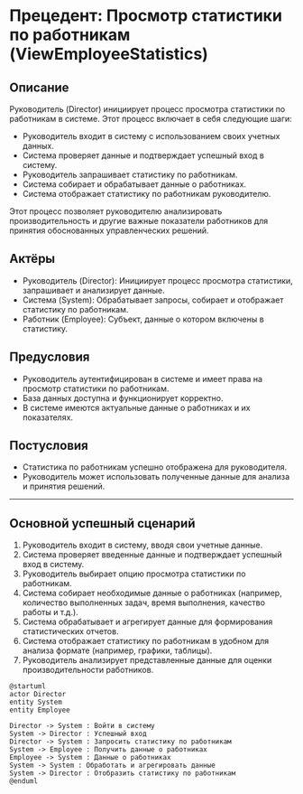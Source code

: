 # Прецедент: Просмотр статистики по работникам (ViewEmployeeStatistics)

## Описание

Руководитель (Director) инициирует процесс просмотра статистики по работникам в системе. Этот процесс включает в себя следующие шаги:

- Руководитель входит в систему с использованием своих учетных данных.
- Система проверяет данные и подтверждает успешный вход в систему.
- Руководитель запрашивает статистику по работникам.
- Система собирает и обрабатывает данные о работниках.
- Система отображает статистику по работникам руководителю.

Этот процесс позволяет руководителю анализировать производительность и другие важные показатели работников для принятия обоснованных управленческих решений.

## Актёры

- Руководитель (Director): Инициирует процесс просмотра статистики, запрашивает и анализирует данные.
- Система (System): Обрабатывает запросы, собирает и отображает статистику по работникам.
- Работник (Employee): Субъект, данные о котором включены в статистику.

## Предусловия

- Руководитель аутентифицирован в системе и имеет права на просмотр статистики по работникам.
- База данных доступна и функционирует корректно.
- В системе имеются актуальные данные о работниках и их показателях.

## Постусловия

- Статистика по работникам успешно отображена для руководителя.
- Руководитель может использовать полученные данные для анализа и принятия решений.

---

## Основной успешный сценарий

1. Руководитель входит в систему, вводя свои учетные данные.
2. Система проверяет введенные данные и подтверждает успешный вход в систему.
3. Руководитель выбирает опцию просмотра статистики по работникам.
4. Система собирает необходимые данные о работниках (например, количество выполненных задач, время выполнения, качество работы и т.д.).
5. Система обрабатывает и агрегирует данные для формирования статистических отчетов.
6. Система отображает статистику по работникам в удобном для анализа формате (например, графики, таблицы).
7. Руководитель анализирует представленные данные для оценки производительности работников.

```plantuml
@startuml
actor Director
entity System
entity Employee

Director -> System : Войти в систему
System -> Director : Успешный вход
Director -> System : Запросить статистику по работникам
System -> Employee : Получить данные о работниках
Employee -> System : Данные о работниках
System -> System : Обработать и агрегировать данные
System -> Director : Отобразить статистику по работникам
@enduml
